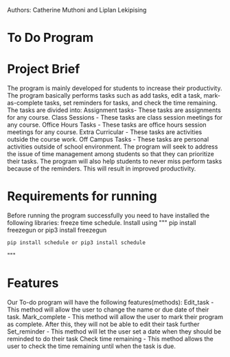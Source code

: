 Authors: Catherine Muthoni and Liplan Lekipising 

# To Do Program

# Project Brief
The program is mainly developed for students to increase their productivity. The program basically performs tasks such as add tasks, edit a task, mark-as-complete tasks, set reminders for tasks, and check the time remaining.
The tasks are divided into:
Assignment tasks- These tasks are assignments for any course.
Class Sessions - These tasks are class session meetings for any course.
Office Hours Tasks - These tasks are office hours session meetings for any course.
Extra Curricular - These tasks are activities outside the course work.
Off Campus Tasks - These tasks are personal activities outside of school environment. 
The program will seek to address the issue of time management among students so that they can prioritize their tasks. The program will also help students to never miss perform tasks because of the reminders. This will result in improved productivity. 

# Requirements for running
Before running the program successfully you need to have installed the following libraries:
freeze time
schedule.
Install using
"""
    pip install freezegun or pip3 install freezegun
    
    pip install schedule or pip3 install schedule
"""

# Features
Our To-do program will have the following features(methods):
Edit_task - This method will allow the user to change the name or due date of their task.
Mark_complete - This method will allow the user to mark their program as complete. After this, they will not be able to edit their task further
Set_reminder - This method will let the user set a date when they should be reminded to do their task
Check time remaining - This method allows the user to check the time remaining until when the task is due.



